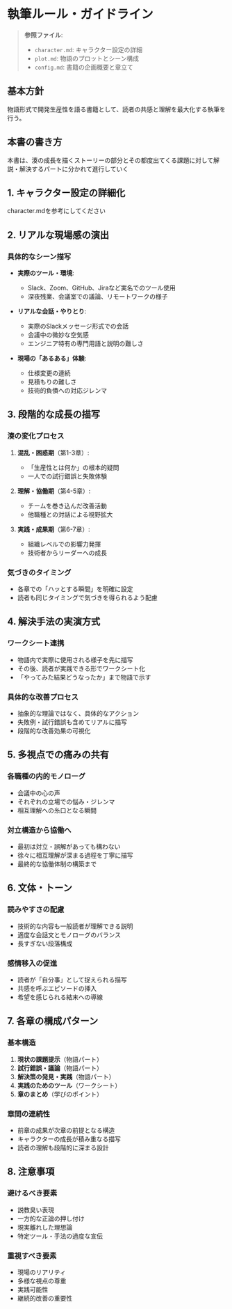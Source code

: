 # 執筆ルール・ガイドライン

> **参照ファイル**: 
> - `character.md`: キャラクター設定の詳細
> - `plot.md`: 物語のプロットとシーン構成
> - `config.md`: 書籍の企画概要と章立て

## 基本方針
物語形式で開発生産性を語る書籍として、読者の共感と理解を最大化する執筆を行う。

## 本書の書き方
本書は、湊の成長を描くストーリーの部分とその都度出てくる課題に対して解説・解決するパートに分かれて進行していく

## 1. キャラクター設定の詳細化
character.mdを参考にしてください

## 2. リアルな現場感の演出

### 具体的なシーン描写
- **実際のツール・環境**:
  - Slack、Zoom、GitHub、Jiraなど実名でのツール使用
  - 深夜残業、会議室での議論、リモートワークの様子

- **リアルな会話・やりとり**:
  - 実際のSlackメッセージ形式での会話
  - 会議中の微妙な空気感
  - エンジニア特有の専門用語と説明の難しさ

- **現場の「あるある」体験**:
  - 仕様変更の連続
  - 見積もりの難しさ
  - 技術的負債への対応ジレンマ

## 3. 段階的な成長の描写

### 湊の変化プロセス
1. **混乱・困惑期**（第1-3章）:
   - 「生産性とは何か」の根本的疑問
   - 一人での試行錯誤と失敗体験

2. **理解・協働期**（第4-5章）:
   - チームを巻き込んだ改善活動
   - 他職種との対話による視野拡大

3. **実践・成果期**（第6-7章）:
   - 組織レベルでの影響力発揮
   - 技術者からリーダーへの成長

### 気づきのタイミング
- 各章での「ハッとする瞬間」を明確に設定
- 読者も同じタイミングで気づきを得られるよう配慮

## 4. 解決手法の実演方式

### ワークシート連携
- 物語内で実際に使用される様子を先に描写
- その後、読者が実践できる形でワークシート化
- 「やってみた結果どうなったか」まで物語で示す

### 具体的な改善プロセス
- 抽象的な理論ではなく、具体的なアクション
- 失敗例・試行錯誤も含めてリアルに描写
- 段階的な改善効果の可視化

## 5. 多視点での痛みの共有

### 各職種の内的モノローグ
- 会議中の心の声
- それぞれの立場での悩み・ジレンマ
- 相互理解への糸口となる瞬間

### 対立構造から協働へ
- 最初は対立・誤解があっても構わない
- 徐々に相互理解が深まる過程を丁寧に描写
- 最終的な協働体制の構築まで

## 6. 文体・トーン

### 読みやすさの配慮
- 技術的な内容も一般読者が理解できる説明
- 適度な会話文とモノローグのバランス
- 長すぎない段落構成

### 感情移入の促進
- 読者が「自分事」として捉えられる描写
- 共感を呼ぶエピソードの挿入
- 希望を感じられる結末への導線

## 7. 各章の構成パターン

### 基本構造
1. **現状の課題提示**（物語パート）
2. **試行錯誤・議論**（物語パート）
3. **解決策の発見・実践**（物語パート）
4. **実践のためのツール**（ワークシート）
5. **章のまとめ**（学びのポイント）

### 章間の連続性
- 前章の成果が次章の前提となる構造
- キャラクターの成長が積み重なる描写
- 読者の理解も段階的に深まる設計

## 8. 注意事項

### 避けるべき要素
- 説教臭い表現
- 一方的な正論の押し付け
- 現実離れした理想論
- 特定ツール・手法の過度な宣伝

### 重視すべき要素
- 現場のリアリティ
- 多様な視点の尊重
- 実践可能性
- 継続的改善の重要性
